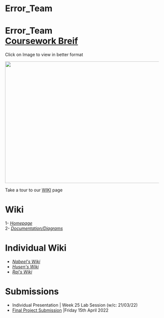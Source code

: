 # Error_Team
# Error_Team<br> [Coursework Breif](https://vle.dmu.ac.uk/bbcswebdav/pid-5687216-dt-content-rid-11305925_1/courses/CTEC2902_2122_520/CTEC2902_Assignment_2_2021-2022%281%29.pdf)


<div>Click on Image to view in better format</div>

[<img align="center" src="https://user-images.githubusercontent.com/92983631/163523338-7290d3fd-488a-4795-800c-47dc446347e0.png" width="700" height="400" >](https://github.com/DMU-CTEC2902-2022/Error_Team/blob/main/roadmap.pdf) <br>


Take a tour to our [WIKI](https://github.com/DMU-CTEC2902-2022/Error_Team/wiki) page 

# Wiki 
1- [*Homepage*](https://github.com/DMU-CTEC2902-2022/Error_Team/wiki)  
2- [*Documentation/Diagrams*](https://github.com/DMU-CTEC2902-2022/Error_Team/wiki/Diagrams) 


# Individual Wiki
- [*Nabeel's Wiki*](https://github.com/DMU-CTEC2902-2022/Error_Team/wiki/Nabeel's-Wiki)  
- [*Husen's Wiki*](https://github.com/DMU-CTEC2902-2022/Error_Team/wiki/Husen-Wiki)  
- [*Raj's Wiki*](https://github.com/DMU-CTEC2902-2022/Error_Team/wiki/Raj-Patel) 

# Submissions
- Individual Presentation | Week 25 Lab Session (w/c: 21/03/22) 
- [Final Project Submission](https://vle.dmu.ac.uk/webapps/blackboard/content/listContent.jsp?course_id=_599194_1&content_id=_5681433_1) |Friday 15th April 2022
